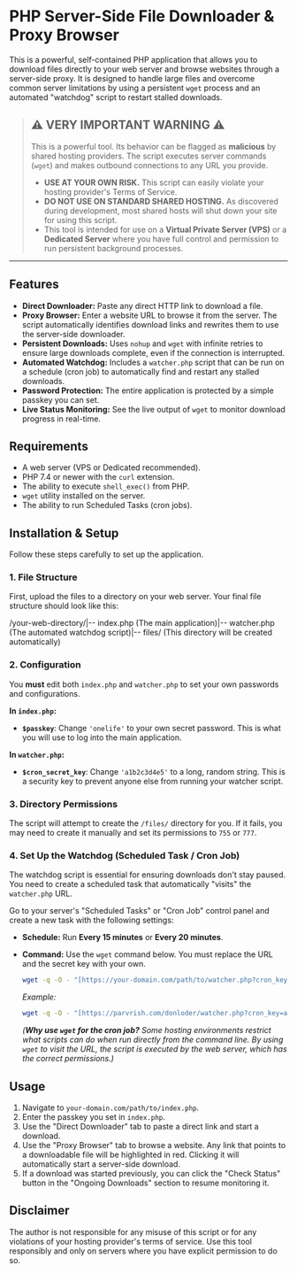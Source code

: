 # PHP Server-Side File Downloader & Proxy Browser

This is a powerful, self-contained PHP application that allows you to download files directly to your web server and browse websites through a server-side proxy. It is designed to handle large files and overcome common server limitations by using a persistent `wget` process and an automated "watchdog" script to restart stalled downloads.

> ## :warning: VERY IMPORTANT WARNING :warning:
>
> This is a powerful tool. Its behavior can be flagged as **malicious** by shared hosting providers. The script executes server commands (`wget`) and makes outbound connections to any URL you provide.
>
> * **USE AT YOUR OWN RISK.** This script can easily violate your hosting provider's Terms of Service.
> * **DO NOT USE ON STANDARD SHARED HOSTING.** As discovered during development, most shared hosts will shut down your site for using this script.
> * This tool is intended for use on a **Virtual Private Server (VPS)** or a **Dedicated Server** where you have full control and permission to run persistent background processes.

---

## Features

-   **Direct Downloader:** Paste any direct HTTP link to download a file.
-   **Proxy Browser:** Enter a website URL to browse it from the server. The script automatically identifies download links and rewrites them to use the server-side downloader.
-   **Persistent Downloads:** Uses `nohup` and `wget` with infinite retries to ensure large downloads complete, even if the connection is interrupted.
-   **Automated Watchdog:** Includes a `watcher.php` script that can be run on a schedule (cron job) to automatically find and restart any stalled downloads.
-   **Password Protection:** The entire application is protected by a simple passkey you can set.
-   **Live Status Monitoring:** See the live output of `wget` to monitor download progress in real-time.

## Requirements

-   A web server (VPS or Dedicated recommended).
-   PHP 7.4 or newer with the `curl` extension.
-   The ability to execute `shell_exec()` from PHP.
-   `wget` utility installed on the server.
-   The ability to run Scheduled Tasks (cron jobs).

## Installation & Setup

Follow these steps carefully to set up the application.

### 1. File Structure

First, upload the files to a directory on your web server. Your final file structure should look like this:

/your-web-directory/|-- index.php         (The main application)|-- watcher.php       (The automated watchdog script)|-- files/            (This directory will be created automatically)
### 2. Configuration

You **must** edit both `index.php` and `watcher.php` to set your own passwords and configurations.

**In `index.php`:**

-   **`$passkey`**: Change `'onelife'` to your own secret password. This is what you will use to log into the main application.

**In `watcher.php`:**

-   **`$cron_secret_key`**: Change `'a1b2c3d4e5'` to a long, random string. This is a security key to prevent anyone else from running your watcher script.

### 3. Directory Permissions

The script will attempt to create the `/files/` directory for you. If it fails, you may need to create it manually and set its permissions to `755` or `777`.

### 4. Set Up the Watchdog (Scheduled Task / Cron Job)

The watchdog script is essential for ensuring downloads don't stay paused. You need to create a scheduled task that automatically "visits" the `watcher.php` URL.

Go to your server's "Scheduled Tasks" or "Cron Job" control panel and create a new task with the following settings:

-   **Schedule:** Run **Every 15 minutes** or **Every 20 minutes**.

-   **Command:** Use the `wget` command below. You must replace the URL and the secret key with your own.

    ```bash
    wget -q -O - "[https://your-domain.com/path/to/watcher.php?cron_key=YOUR_SECRET_KEY](https://your-domain.com/path/to/watcher.php?cron_key=YOUR_SECRET_KEY)" > /dev/null 2>&1
    ```

    *Example:*
    ```bash
    wget -q -O - "[https://parvrish.com/donloder/watcher.php?cron_key=a1b2c3d4e5](https://parvrish.com/donloder/watcher.php?cron_key=a1b2c3d4e5)" > /dev/null 2>&1
    ```

    *(**Why use `wget` for the cron job?** Some hosting environments restrict what scripts can do when run directly from the command line. By using `wget` to visit the URL, the script is executed by the web server, which has the correct permissions.)*

## Usage

1.  Navigate to `your-domain.com/path/to/index.php`.
2.  Enter the passkey you set in `index.php`.
3.  Use the "Direct Downloader" tab to paste a direct link and start a download.
4.  Use the "Proxy Browser" tab to browse a website. Any link that points to a downloadable file will be highlighted in red. Clicking it will automatically start a server-side download.
5.  If a download was started previously, you can click the "Check Status" button in the "Ongoing Downloads" section to resume monitoring it.

## Disclaimer

The author is not responsible for any misuse of this script or for any violations of your hosting provider's terms of service. Use this tool responsibly and only on servers where you have explicit permission to do so.
